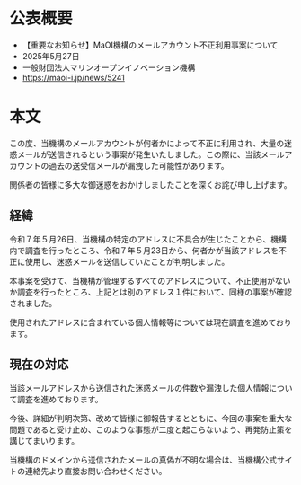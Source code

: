 # 公表概要
- 【重要なお知らせ】MaOI機構のメールアカウント不正利用事案について
- 2025年5月27日
- 一般財団法人マリンオープンイノベーション機構
- https://maoi-i.jp/news/5241

# 本文
この度、当機構のメールアカウントが何者かによって不正に利用され、大量の迷惑メールが送信されるという事案が発生いたしました。この際に、当該メールアカウントの過去の送受信メールが漏洩した可能性があります。

関係者の皆様に多大な御迷惑をおかけしましたことを深くお詫び申し上げます。

## 経緯
令和７年５月26日、当機構の特定のアドレスに不具合が生じたことから、機構内で調査を行ったところ、令和７年５月23日から、何者かが当該アドレスを不正に使用し、迷惑メールを送信していたことが判明しました。

本事案を受けて、当機構が管理するすべてのアドレスについて、不正使用がないか調査を行ったところ、上記とは別のアドレス１件において、同様の事案が確認されました。

使用されたアドレスに含まれている個人情報等については現在調査を進めております。

## 現在の対応
当該メールアドレスから送信された迷惑メールの件数や漏洩した個人情報について調査を進めております。

今後、詳細が判明次第、改めて皆様に御報告するとともに、今回の事案を重大な問題であると受け止め、このような事態が二度と起こらないよう、再発防止策を講じてまいります。

当機構のドメインから送信されたメールの真偽が不明な場合は、当機構公式サイトの連絡先より直接お問い合わせください。
